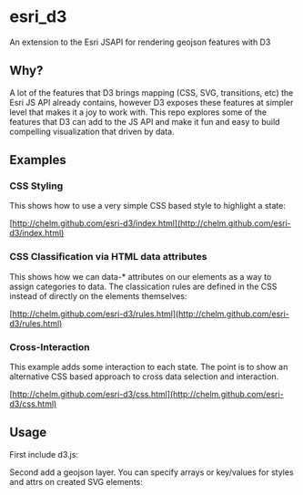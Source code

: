 esri_d3
=======

An extension to the Esri JSAPI for rendering geojson features with D3

## Why?

A lot of the features that D3 brings mapping (CSS, SVG, transitions, etc) the Esri JS API already contains, however D3 exposes these features at simpler level that makes it a joy to work with. This repo explores some of the features that D3 can add to the JS API and make it fun and easy to build compelling visualization that driven by data. 


## Examples

### CSS Styling
This shows how to use a very simple CSS based style to highlight a state: 

[http://chelm.github.com/esri-d3/index.html](http://chelm.github.com/esri-d3/index.html)

### CSS Classification via HTML data attributes
This shows how we can data-* attributes on our elements as a way to assign categories to data. The classication rules are defined in the CSS instead of directly on the elements themselves: 

[http://chelm.github.com/esri-d3/rules.html](http://chelm.github.com/esri-d3/rules.html)

### Cross-Interaction
This example adds some interaction to each state. The point is to show an alternative CSS based approach to cross data selection and interaction.

[http://chelm.github.com/esri-d3/css.html](http://chelm.github.com/esri-d3/css.html)

## Usage

First include d3.js:
    <script src="http://d3js.org/d3.v3.min.js"></script>

Second add a geojson layer. You can specify arrays or key/values for styles and attrs on created SVG elements:  
    <script>
      var layer = new modules.d3Layer('/path/to/a/geojson', {
        styles: [
          { key: 'fill', value: '#555'},
          { key: 'stroke', value: '#F00'}
        ],
        attrs: [
          { key: 'id', value: function(d){ return d.properties.name; }},
          { key: 'class', value: 'my-class'}
        ] 
      });
      map.addLayer(layer);
    </script>

